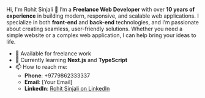 Hi, I'm Rohit Sinjali 👋
I’m a **Freelance Web Developer** with over **10 years of experience** in building modern, responsive, and scalable web applications. I specialize in both **front-end** and **back-end** technologies, and I’m passionate about creating seamless, user-friendly solutions. Whether you need a simple website or a complex web application, I can help bring your ideas to life.
- 💼 Available for freelance work
- 🌱 Currently learning **Next.js** and **TypeScript**
- 📫 How to reach me: 
  - **Phone**: +9779862333337
  - **Email**: [Your Email]
  - **LinkedIn**: [Rohit Sinjali on LinkedIn](https://www.linkedin.com/in/rohit-sinjali-magar-862788197)
